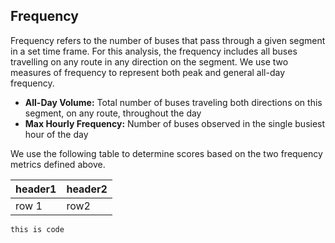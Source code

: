 ## Frequency

Frequency refers to the number of buses that pass through a given segment in a set time frame. For this analysis, the frequency includes all buses travelling on any route in any direction on the segment. We use two measures of frequency to represent both peak and general all-day frequency.

- **All-Day Volume:** Total number of buses traveling both directions on this segment, on any route, throughout the day
- **Max Hourly Frequency:** Number of buses observed in the single busiest hour of the day

We use the following table to determine scores based on the two frequency metrics defined above.

| header1 | header2 |
| ------- | ------- |
| row 1   | row2    |

`this is code`
